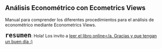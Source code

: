 ## Análisis Econométrico con Ecometrics Views

Manual para comprender los diferentes procedimientos para el análisis de econométrico mediante Econometrics Views.

<font size="+2">**`resumen`**</font>: Hola! Los invito a <a href="https://lufesc.github.io/Eviews/" target="blank">leer el libro online</a. Gracias y que tengan un buen día :)

